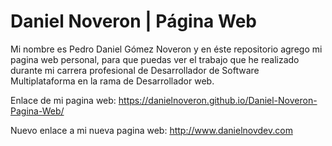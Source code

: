 # Daniel Noveron | Página Web

Mi nombre es Pedro Daniel Gómez Noveron y en éste repositorio agrego mi pagina web personal, para
que puedas ver el trabajo que he realizado durante mi carrera profesional de 
Desarrollador de Software Multiplataforma en la rama de Desarrollador web.

Enlace de mi pagina web:
https://danielnoveron.github.io/Daniel-Noveron-Pagina-Web/

Nuevo enlace a mi nueva pagina web:
http://www.danielnovdev.com
